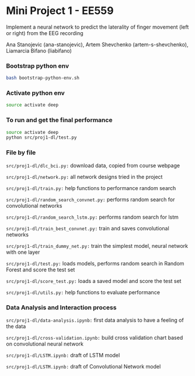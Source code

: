 # Mini Project 1 - EE559

Implement a neural network to predict the laterality of finger movement
(left or right) from the EEG recording

Ana Stanojevic (ana-stanojevic), Artem Shevchenko (artem-s-shevchenko), Liamarcia Bifano (liabifano)

### Bootstrap python env
```bash
bash bootstrap-python-env.sh
```

### Activate python env
```bash
source activate deep
```

### To run and get the final performance
```bash
source activate deep
python src/proj1-dl/test.py 
```


### File by file
`src/proj1-dl/dlc_bci.py:` download data, copied from course webpage

`src/proj1-dl/network.py:` all network designs tried in the project

`src/proj1-dl/train.py:` help functions to performance random search

`src/proj1-dl/random_search_convnet.py:` performs random search for convolutional networks

`src/proj1-dl/random_search_lstm.py:` performs random search for lstm

`src/proj1-dl/train_best_convnet.py:` train and saves convolutional networks

`src/proj1-dl/train_dummy_net.py:` train the simplest model, neural network with one layer

`src/proj1-dl/test.py:` loads models, performs random search in Random Forest and score the test set

`src/proj1-dl/score_test.py:` loads a saved model and score the test set

`src/proj1-dl/utils.py:` help functions to evaluate performance

### Data Analysis and Interaction process
`src/proj1-dl/data-analysis.ipynb:` first data analysis to have a feeling of the data

`src/proj1-dl/cross-validation.ipynb:` build cross validation chart based on convolutional neural network

`src/proj1-dl/LSTM.ipynb:` draft of LSTM model

`src/proj1-dl/LSTM.ipynb:` draft of Convolutional Network model





 